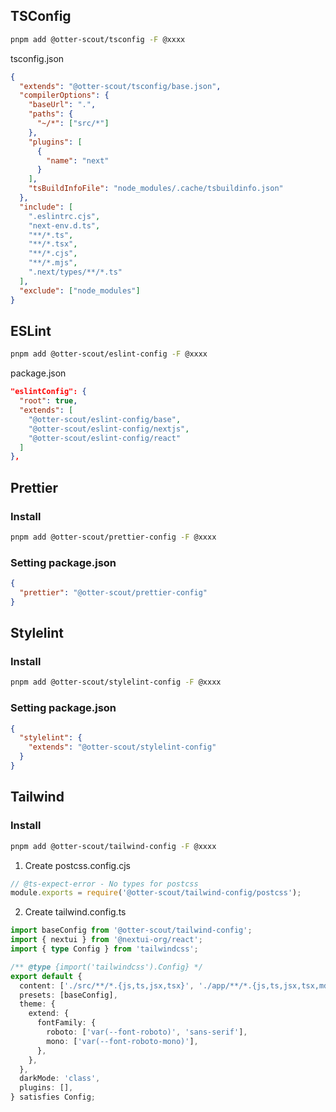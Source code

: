 ## TSConfig

```sh
pnpm add @otter-scout/tsconfig -F @xxxx
```

tsconfig.json

```json
{
  "extends": "@otter-scout/tsconfig/base.json",
  "compilerOptions": {
    "baseUrl": ".",
    "paths": {
      "~/*": ["src/*"]
    },
    "plugins": [
      {
        "name": "next"
      }
    ],
    "tsBuildInfoFile": "node_modules/.cache/tsbuildinfo.json"
  },
  "include": [
    ".eslintrc.cjs",
    "next-env.d.ts",
    "**/*.ts",
    "**/*.tsx",
    "**/*.cjs",
    "**/*.mjs",
    ".next/types/**/*.ts"
  ],
  "exclude": ["node_modules"]
}
```


## ESLint
```sh
pnpm add @otter-scout/eslint-config -F @xxxx
```

package.json

```json
"eslintConfig": {
  "root": true,
  "extends": [
    "@otter-scout/eslint-config/base",
    "@otter-scout/eslint-config/nextjs",
    "@otter-scout/eslint-config/react"
  ]
},
```
## Prettier

### Install

```sh
pnpm add @otter-scout/prettier-config -F @xxxx
```

### Setting package.json

```json
{
  "prettier": "@otter-scout/prettier-config"
}
```

## Stylelint

### Install

```sh
pnpm add @otter-scout/stylelint-config -F @xxxx
```

### Setting package.json

```json
{
  "stylelint": {
    "extends": "@otter-scout/stylelint-config"
  }
}
```

## Tailwind

### Install

```sh
pnpm add @otter-scout/tailwind-config -F @xxxx
```

1. Create postcss.config.cjs

```js
// @ts-expect-error - No types for postcss
module.exports = require('@otter-scout/tailwind-config/postcss');
```

2. Create tailwind.config.ts

```ts
import baseConfig from '@otter-scout/tailwind-config';
import { nextui } from '@nextui-org/react';
import { type Config } from 'tailwindcss';

/** @type {import('tailwindcss').Config} */
export default {
  content: ['./src/**/*.{js,ts,jsx,tsx}', './app/**/*.{js,ts,jsx,tsx,mdx}'],
  presets: [baseConfig],
  theme: {
    extend: {
      fontFamily: {
        roboto: ['var(--font-roboto)', 'sans-serif'],
        mono: ['var(--font-roboto-mono)'],
      },
    },
  },
  darkMode: 'class',
  plugins: [],
} satisfies Config;
```
